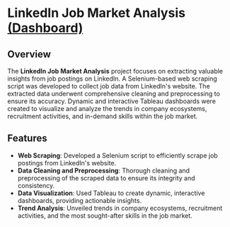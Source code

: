# LinkedIn Job Market Analysis [(Dashboard)](https://public.tableau.com/app/profile/ryan.matthew8418/viz/LinkedInAnalysis_17260258096750/Title)

## Overview

The **LinkedIn Job Market Analysis** project focuses on extracting valuable insights from job postings on LinkedIn. A Selenium-based web scraping script was developed to collect job data from LinkedIn's website. The extracted data underwent comprehensive cleaning and preprocessing to ensure its accuracy. Dynamic and interactive Tableau dashboards were created to visualize and analyze the trends in company ecosystems, recruitment activities, and in-demand skills within the job market.

## Features

- **Web Scraping**: Developed a Selenium script to efficiently scrape job postings from LinkedIn's website.
- **Data Cleaning and Preprocessing**: Thorough cleaning and preprocessing of the scraped data to ensure its integrity and consistency.
- **Data Visualization**: Used Tableau to create dynamic, interactive dashboards, providing actionable insights.
- **Trend Analysis**: Unveiled trends in company ecosystems, recruitment activities, and the most sought-after skills in the job market.
